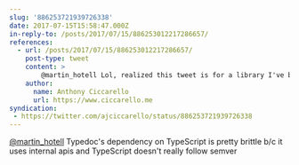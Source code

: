 ```yaml
---
slug: '886253721939726338'
date: 2017-07-15T15:58:47.000Z
in-reply-to: /posts/2017/07/15/886253012217286657/
references:
  - url: /posts/2017/07/15/886253012217286657/
    post-type: tweet
    content: >
        @martin_hotell Lol, realized this tweet is for a library I've been trying to help maintain. typedoc could use a lot of love from the community. PRs welcome
    author:
      name: Anthony Ciccarello
      url: https://www.ciccarello.me
syndication:
 - https://twitter.com/ajciccarello/status/886253721939726338
---
```


[@martin_hotell](https://twitter.com/martin_hotell) Typedoc's dependency on TypeScript is pretty brittle b/c it uses internal apis and TypeScript doesn't really follow semver
